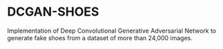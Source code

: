 # DCGAN-SHOES

Implementation of Deep Convolutional Generative Adversarial Network to generate fake shoes from a dataset of more than 24,000 images.
